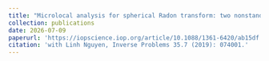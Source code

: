 ```yaml
---
title: "Microlocal analysis for spherical Radon transform: two nonstandard problems"
collection: publications
date: 2026-07-09
paperurl: 'https://iopscience.iop.org/article/10.1088/1361-6420/ab15df'
citation: 'with Linh Nguyen, Inverse Problems 35.7 (2019): 074001.'
---
```

